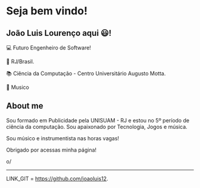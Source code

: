 # Seja bem vindo!

 

## João Luis Lourenço aqui 😃!

 

:computer: Futuro Engenheiro de Software!

:house_with_garden: RJ/Brasil.

:books: Ciência da Computação - Centro Universitário Augusto Motta.

🎹  Musico 

 

## About me

Sou formado em Publicidade pela UNISUAM - RJ e estou no 5º período de ciência da computação.
Sou apaixonado por Tecnologia, Jogos e música.

Sou músico e instrumentista nas horas vagas!


Obrigado por acessas minha página!

o/

----------------------------------------------------------------------------------


LINK_GIT = https://github.com/joaoluis12.

<!--
**Joaoluis12/joaoluis12** is a ✨ _special_ ✨ repository because its `README.md` (this file) appears on your GitHub profile.

Here are some ideas to get you started:

- 🔭 I’m currently working on ...
- 🌱 I’m currently learning ...
- 👯 I’m looking to collaborate on ...
- 🤔 I’m looking for help with ...
- 💬 Ask me about ...
- 📫 How to reach me: ...
- 😄 Pronouns: ...
- ⚡ Fun fact: ...
-->
